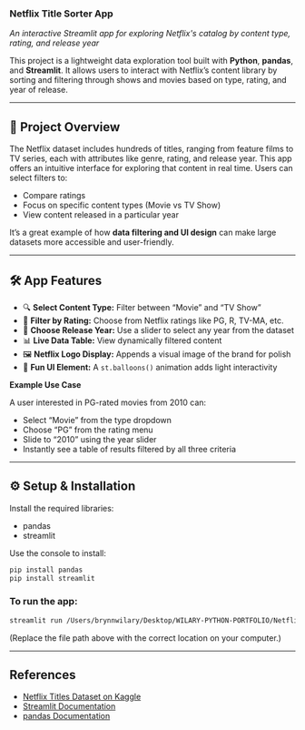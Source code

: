 ### Netflix Title Sorter App
_An interactive Streamlit app for exploring Netflix's catalog by content type, rating, and release year_

This project is a lightweight data exploration tool built with **Python**, **pandas**, and **Streamlit**. It allows users to interact with Netflix’s content library by sorting and filtering through shows and movies based on type, rating, and year of release.

---

## 🚀 Project Overview

The Netflix dataset includes hundreds of titles, ranging from feature films to TV series, each with attributes like genre, rating, and release year. This app offers an intuitive interface for exploring that content in real time. Users can select filters to:
- Compare ratings
- Focus on specific content types (Movie vs TV Show)
- View content released in a particular year

It’s a great example of how **data filtering and UI design** can make large datasets more accessible and user-friendly.

---

## 🛠️ App Features

- 🔍 **Select Content Type:** Filter between “Movie” and “TV Show”
- 🎯 **Filter by Rating:** Choose from Netflix ratings like PG, R, TV-MA, etc.
- 📅 **Choose Release Year:** Use a slider to select any year from the dataset
- 📊 **Live Data Table:** View dynamically filtered content
- 🖼️ **Netflix Logo Display:** Appends a visual image of the brand for polish
- 🎈 **Fun UI Element:** A `st.balloons()` animation adds light interactivity

**Example Use Case**

A user interested in PG-rated movies from 2010 can:
- Select “Movie” from the type dropdown
- Choose “PG” from the rating menu
- Slide to “2010” using the year slider
- Instantly see a table of results filtered by all three criteria

---

## ⚙️ Setup & Installation

Install the required libraries:
- pandas
- streamlit

Use the console to install:
```bash
pip install pandas
pip install streamlit
```

### To run the app:
```bash
streamlit run /Users/brynnwilary/Desktop/WILARY-PYTHON-PORTFOLIO/NetflixSorterApp/main.py
```

(Replace the file path above with the correct location on your computer.)

---

## References
- [Netflix Titles Dataset on Kaggle](https://www.kaggle.com/datasets/shivamb/netflix-shows)
- [Streamlit Documentation](https://docs.streamlit.io/)
- [pandas Documentation](https://pandas.pydata.org/)
